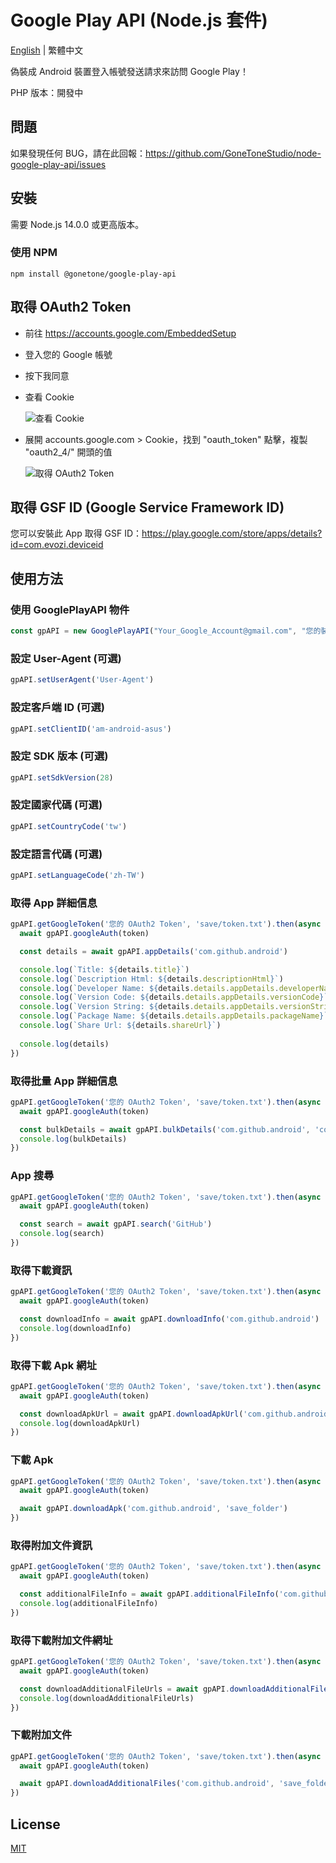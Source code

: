# Google Play API (Node.js 套件)

[English](README.md) | 繁體中文

偽裝成 Android 裝置登入帳號發送請求來訪問 Google Play！

PHP 版本：開發中

## 問題

如果發現任何 BUG，請在此回報：<https://github.com/GoneToneStudio/node-google-play-api/issues>

## 安裝

需要 Node.js 14.0.0 或更高版本。

### 使用 NPM

```sh-session
npm install @gonetone/google-play-api
```

## 取得 OAuth2 Token

- 前往 <https://accounts.google.com/EmbeddedSetup>
- 登入您的 Google 帳號
- 按下我同意
- 查看 Cookie
  
  ![查看 Cookie](docs/images/view_cookie.png)
  
- 展開 accounts.google.com > Cookie，找到 "oauth_token" 點擊，複製 "oauth2_4/" 開頭的值
  
  ![取得 OAuth2 Token](docs/images/get_oauth2_token.png)

## 取得 GSF ID (Google Service Framework ID)

您可以安裝此 App 取得 GSF ID：<https://play.google.com/store/apps/details?id=com.evozi.deviceid>

## 使用方法

### 使用 GooglePlayAPI 物件

```javascript
const gpAPI = new GooglePlayAPI("Your_Google_Account@gmail.com", "您的裝置 GSF ID (Google Service Framework ID)");
```

### 設定 User-Agent (可選)

```javascript
gpAPI.setUserAgent('User-Agent')
```

### 設定客戶端 ID (可選)

```javascript
gpAPI.setClientID('am-android-asus')
```

### 設定 SDK 版本 (可選)

```javascript
gpAPI.setSdkVersion(28)
```

### 設定國家代碼 (可選)

```javascript
gpAPI.setCountryCode('tw')
```

### 設定語言代碼 (可選)

```javascript
gpAPI.setLanguageCode('zh-TW')
```

### 取得 App 詳細信息

```javascript
gpAPI.getGoogleToken('您的 OAuth2 Token', 'save/token.txt').then(async (token) => {
  await gpAPI.googleAuth(token)

  const details = await gpAPI.appDetails('com.github.android')

  console.log(`Title: ${details.title}`)
  console.log(`Description Html: ${details.descriptionHtml}`)
  console.log(`Developer Name: ${details.details.appDetails.developerName}`)
  console.log(`Version Code: ${details.details.appDetails.versionCode}`)
  console.log(`Version String: ${details.details.appDetails.versionString}`)
  console.log(`Package Name: ${details.details.appDetails.packageName}`)
  console.log(`Share Url: ${details.shareUrl}`)
  
  console.log(details)
})
```

### 取得批量 App 詳細信息

```javascript
gpAPI.getGoogleToken('您的 OAuth2 Token', 'save/token.txt').then(async (token) => {
  await gpAPI.googleAuth(token)

  const bulkDetails = await gpAPI.bulkDetails('com.github.android', 'com.twitter.android', 'com.facebook.katana')
  console.log(bulkDetails)
})
```

### App 搜尋

```javascript
gpAPI.getGoogleToken('您的 OAuth2 Token', 'save/token.txt').then(async (token) => {
  await gpAPI.googleAuth(token)

  const search = await gpAPI.search('GitHub')
  console.log(search)
})
```

### 取得下載資訊

```javascript
gpAPI.getGoogleToken('您的 OAuth2 Token', 'save/token.txt').then(async (token) => {
  await gpAPI.googleAuth(token)

  const downloadInfo = await gpAPI.downloadInfo('com.github.android')
  console.log(downloadInfo)
})
```

### 取得下載 Apk 網址

```javascript
gpAPI.getGoogleToken('您的 OAuth2 Token', 'save/token.txt').then(async (token) => {
  await gpAPI.googleAuth(token)

  const downloadApkUrl = await gpAPI.downloadApkUrl('com.github.android')
  console.log(downloadApkUrl)
})
```

### 下載 Apk

```javascript
gpAPI.getGoogleToken('您的 OAuth2 Token', 'save/token.txt').then(async (token) => {
  await gpAPI.googleAuth(token)

  await gpAPI.downloadApk('com.github.android', 'save_folder')
})
```

### 取得附加文件資訊

```javascript
gpAPI.getGoogleToken('您的 OAuth2 Token', 'save/token.txt').then(async (token) => {
  await gpAPI.googleAuth(token)

  const additionalFileInfo = await gpAPI.additionalFileInfo('com.github.android')
  console.log(additionalFileInfo)
})
```

### 取得下載附加文件網址

```javascript
gpAPI.getGoogleToken('您的 OAuth2 Token', 'save/token.txt').then(async (token) => {
  await gpAPI.googleAuth(token)

  const downloadAdditionalFileUrls = await gpAPI.downloadAdditionalFileUrls('com.github.android')
  console.log(downloadAdditionalFileUrls)
})
```

### 下載附加文件

```javascript
gpAPI.getGoogleToken('您的 OAuth2 Token', 'save/token.txt').then(async (token) => {
  await gpAPI.googleAuth(token)

  await gpAPI.downloadAdditionalFiles('com.github.android', 'save_folder')
})
```

## License

[MIT](LICENSE)
